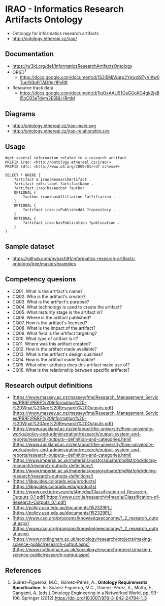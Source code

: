 # IRAO - Informatics Research Artifacts Ontology
- Ontology for informatics research artifacts
- http://ontology.ethereal.cz/irao/

## Documentation
- https://w3id.org/def/InformaticsResearchArtifactsOntology
- ORSD<sup>1</sup> 
  - https://docs.google.com/document/d/1S3lEMjWqrp2Ypwzi97yViKw0TunlN3pRTAD0er1PvR8
- Resource track data 
  - https://docs.google.com/document/d/1iqOxAAU91GaGGoKG4gk2jaBj5oCB3eTdym3E6BLHRmM

## Diagrams
- http://ontology.ethereal.cz/irao-main.svg 
- http://ontology.ethereal.cz/irao-relationship.svg 

## Usage
```sparql
#get several information related to a research artifact
PREFIX irao: <http://ontology.ethereal.cz/irao/>
PREFIX rdfs: <http://www.w3.org/2000/01/rdf-schema#>

SELECT * WHERE {
    ?artifact a irao:ResearchArtifact .
    ?artifact rdfs:label ?artifactName .
    ?artifact irao:hasAuthor ?author .
    OPTIONAL {
        ?author irao:hasAffiliation ?affiliation .
    }
    OPTIONAL {
        ?artifact irao:isPublishedAt ?repository .
    }
    OPTIONAL {
        ?artifact irao:hasPublication ?publication .
    }
}
```
## Sample dataset
- https://github.com/nvbach91/informatics-research-artifacts-ontology/tree/master/examples

## Competency quesions
- CQ01. What is the artifact's name?
- CQ02. Who is the artifact's creator?
- CQ03. What is the artifact's purpose?
- CQ04. What technology is used to create the artifact?
- CQ05. What maturity stage is the artifact in?
- CQ06. Where is the artifact published?
- CQ07. How is the artifact's licensed?
- CQ08. What is the impact of the artifact?
- CQ09. What field is the artifact targeting?
- CQ10. What type of artifact is it?
- CQ11. Where was this artifact created?
- CQ12. How is the artifact made available?
- CQ13. What is the artifact's design qualities?
- CQ14. How is the artifact made findable?
- CQ15. What other artifacts does this artifact make use of?
- CQ16. What is the relationship between specific artifacts?

## Research output definitions
- [https://www.massey.ac.nz/massey/fms/Research_Management_Services/PBRF/PBRF%20Information%20-%20What%20Are%20Research%20Outputs.pdf](https://www.massey.ac.nz/massey/fms/Research_Management_Services/PBRF/PBRF%20Information%20-%20What%20Are%20Research%20Outputs.pdf)
- [https://www.auckland.ac.nz/en/about/the-university/how-university-works/policy-and-administration/research/output-system-and-reports/research-outputs--definition-and-categories.html](https://www.auckland.ac.nz/en/about/the-university/how-university-works/policy-and-administration/research/output-system-and-reports/research-outputs--definition-and-categories.html)
- [https://www.imperial.ac.uk/materials/postgraduate/phdlist/phd/doing-research/research-outputs-definitions/](https://www.imperial.ac.uk/materials/postgraduate/phdlist/phd/doing-research/research-outputs-definitions/)
- [https://libguides.colorado.edu/products](https://libguides.colorado.edu/products)
- [https://www.ucd.ie/research/t4media/Classification-of-Research-Outputs_0.1.pdf](https://www.ucd.ie/research/t4media/Classification-of-Research-Outputs_0.1.pdf)
- [https://policy.usq.edu.au/documents/152329PL](https://policy.usq.edu.au/documents/152329PL)
- [https://www.csg.org/programs/knowledgeeconomy/1_2_research_output.aspx](https://www.csg.org/programs/knowledgeeconomy/1_2_research_output.aspx)
- [https://www.nottingham.ac.uk/sociology/research/projects/making-science-public/research-output.aspx](https://www.nottingham.ac.uk/sociology/research/projects/making-science-public/research-output.aspx)

## References
1. Suárez-Figueroa, M.C., Gómez-Pérez, A.: **Ontology Requirements Specification**. In: Suárez-Figueroa, M.C., Gómez-Pérez, A., Motta, E., Gangemi, A. (eds.) Ontology Engineering in a Networked World, pp. 93–106. Springer (2012).https://doi.org/10.1007/978-3-642-24794-1_5
